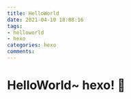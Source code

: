 ```yaml
---
title: HelloWorld
date: 2021-04-10 18:08:16
tags:
- helloworld
- hexo
categories: hexo
comments:
---
```


# HelloWorld~ hexo! 🥃

